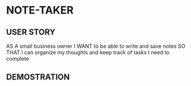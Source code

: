 # NOTE-TAKER

## USER STORY

AS A small business owner
I WANT to be able to write and save notes
SO THAT I can organize my thoughts and keep track of tasks I need to complete


## DEMOSTRATION

























